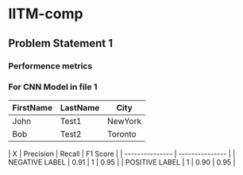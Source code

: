 # IITM-comp
## Problem Statement 1
### Performence metrics 
### For CNN Model in file 1


| FirstName     | LastName      | City     |
| ------------- | ------------- | -------- |
| John          | Test1         | NewYork  |
| Bob           | Test2         | Toronto   |

| X               | Precision | Recall | F1 Score |
| --------------- | --------------- | 
| NEGATIVE LABEL | 0.91       | 1      | 0.95     |
| POSITIVE LABEL | 1          | 0.90   | 0.95     |

